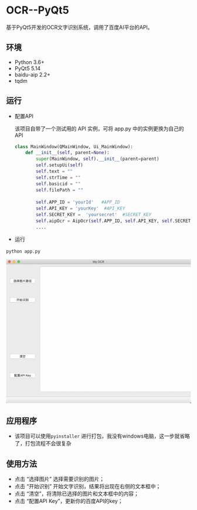 # OCR--PyQt5
基于PyQt5开发的OCR文字识别系统，调用了百度AI平台的API。


## 环境

- Python 3.6+
- PyQt5 5.14
- baidu-aip 2.2+
- tqdm

## 运行

- 配置API

    该项目自带了一个测试用的 API 实例，可将 app.py 中的实例更换为自己的API

    ```python
    class MainWindow(QMainWindow, Ui_MainWindow):
        def __init__(self, parent=None):
            super(MainWindow, self).__init__(parent=parent)
            self.setupUi(self)
            self.text = ""
            self.strTime = ""
            self.basicid = ""
            self.filePath = ""

            self.APP_ID = 'yourId'   #APP_ID
            self.API_KEY = 'yourKey'  #API_KEY
            self.SECRET_KEY =  'yoursecret'  #SECRET_KEY
            self.aipOcr = AipOcr(self.APP_ID, self.API_KEY, self.SECRET_KEY)
            ....
    ```

- 运行

`python app.py`


![](./result/ui.png)


## 应用程序

- 该项目可以使用`pyinstaller` 进行打包，我没有windows电脑，这一步就省略了，打包流程不会很复杂

## 使用方法

- 点击 “选择图片” 选择需要识别的图片；
- 点击 “开始识别” 开始文字识别，结果将出现在右侧的文本框中；
- 点击 “清空”，将清除已选择的图片和文本框中的内容；
- 点击 “配置API Key”，更新你的百度API的key；


